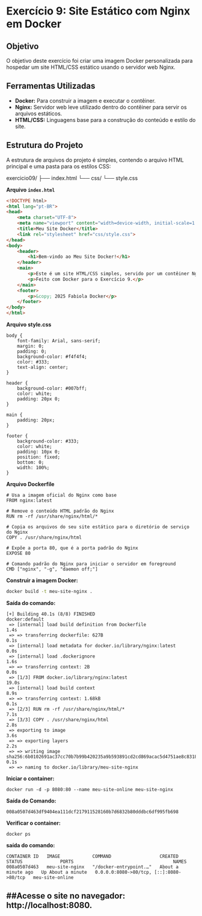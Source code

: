 # Exercício 9: Site Estático com Nginx em Docker

## Objetivo

O objetivo deste exercício foi criar uma imagem Docker personalizada para hospedar um site HTML/CSS estático usando o servidor web Nginx.

## Ferramentas Utilizadas

* **Docker:** Para construir a imagem e executar o contêiner.
* **Nginx:** Servidor web leve utilizado dentro do contêiner para servir os arquivos estáticos.
* **HTML/CSS:** Linguagens base para a construção do conteúdo e estilo do site.

## Estrutura do Projeto

A estrutura de arquivos do projeto é simples, contendo o arquivo HTML principal e uma pasta para os estilos CSS:

exercicio09/
├── index.html
└── css/
└── style.css

**Arquivo `index.html`**

```html
<!DOCTYPE html>
<html lang="pt-BR">
<head>
    <meta charset="UTF-8">
    <meta name="viewport" content="width=device-width, initial-scale=1.0">
    <title>Meu Site Docker</title>
    <link rel="stylesheet" href="css/style.css">
</head>
<body>
    <header>
        <h1>Bem-vindo ao Meu Site Docker!</h1>
    </header>
    <main>
        <p>Este é um site HTML/CSS simples, servido por um contêiner Nginx.</p>
        <p>Feito com Docker para o Exercício 9.</p>
    </main>
    <footer>
        <p>&copy; 2025 Fabiola Docker</p>
    </footer>
</body>
</html>
```
**Arquivo style.css**
```
body {
    font-family: Arial, sans-serif;
    margin: 0;
    padding: 0;
    background-color: #f4f4f4;
    color: #333;
    text-align: center;
}

header {
    background-color: #007bff;
    color: white;
    padding: 20px 0;
}

main {
    padding: 20px;
}

footer {
    background-color: #333;
    color: white;
    padding: 10px 0;
    position: fixed;
    bottom: 0;
    width: 100%;
}
```
**Arquivo Dockerfile**
```
# Usa a imagem oficial do Nginx como base
FROM nginx:latest

# Remove o conteúdo HTML padrão do Nginx
RUN rm -rf /usr/share/nginx/html/*

# Copia os arquivos do seu site estático para o diretório de serviço do Nginx
COPY . /usr/share/nginx/html
    
# Expõe a porta 80, que é a porta padrão do Nginx
EXPOSE 80

# Comando padrão do Nginx para iniciar o servidor em foreground
CMD ["nginx", "-g", "daemon off;"]
```
**Construir a imagem Docker:**
```bash
docker build -t meu-site-nginx .
```
**Saída do comando:**
```
[+] Building 40.1s (8/8) FINISHED                                                                                                     docker:default
 => [internal] load build definition from Dockerfile                                                                                            1.4s
 => => transferring dockerfile: 627B                                                                                                            0.1s
 => [internal] load metadata for docker.io/library/nginx:latest                                                                                 0.0s
 => [internal] load .dockerignore                                                                                                               1.6s
 => => transferring context: 2B                                                                                                                 0.0s
 => [1/3] FROM docker.io/library/nginx:latest                                                                                                  19.0s
 => [internal] load build context                                                                                                               8.9s
 => => transferring context: 1.68kB                                                                                                             0.1s
 => [2/3] RUN rm -rf /usr/share/nginx/html/*                                                                                                    7.1s
 => [3/3] COPY . /usr/share/nginx/html                                                                                                          2.8s
 => exporting to image                                                                                                                          3.6s
 => => exporting layers                                                                                                                         2.2s
 => => writing image sha256:6b0102691ac37cc70b7b99b420235a9b593891cd2cd869acac5d4751ae8c8318                                                    0.1s
 => => naming to docker.io/library/meu-site-nginx 
 ```
 **Iniciar o container:**
 ```
 docker run -d -p 8080:80 --name meu-site-online meu-site-nginx
 ```
 **Saída do Comando:**
 ```
 008a0507d463df9404ea111dcf217911528160b7d6832b80dddbc6df995fb698
 ```
 **Verificar o container:**
 ```
 docker ps
 ```
 **saída do comando:**
 ```
 CONTAINER ID   IMAGE            COMMAND                  CREATED              STATUS              PORTS                                     NAMES
008a0507d463   meu-site-nginx   "/docker-entrypoint.…"   About a minute ago   Up About a minute   0.0.0.0:8080->80/tcp, [::]:8080->80/tcp   meu-site-online
```
##Acesse o site no navegador: http://localhost:8080.
---